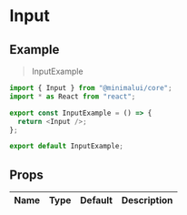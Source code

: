 # Input

## Example

> InputExample

```typescript
import { Input } from "@minimalui/core";
import * as React from "react";

export const InputExample = () => {
  return <Input />;
};

export default InputExample;
```

## Props

| Name               | Type           | Default  | Description |
| ------------------ |:--------------:| --------:|------------:|
